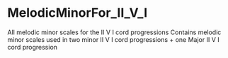 # MelodicMinorFor_II_V_I
All melodic minor scales for the II V I cord progressions
Contains melodic minor scales used in two minor II V I cord progressions + one Major II V I cord progression
